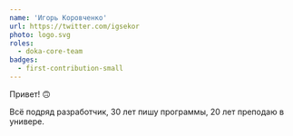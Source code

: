 ```yaml
---
name: 'Игорь Коровченко'
url: https://twitter.com/igsekor
photo: logo.svg
roles:
  - doka-core-team
badges:
  - first-contribution-small
---
```


Привет! 🙃

Всё подряд разработчик, 30 лет пишу программы, 20 лет преподаю в универе.
